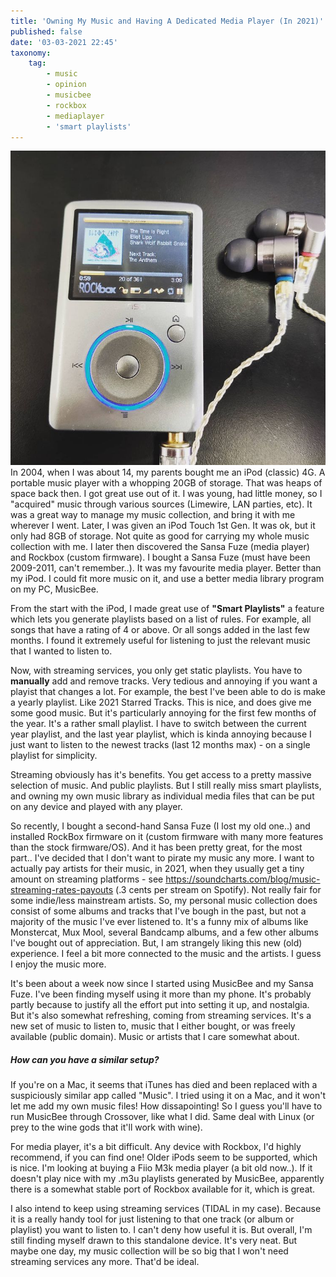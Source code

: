 ```yaml
---
title: 'Owning My Music and Having A Dedicated Media Player (In 2021)'
published: false
date: '03-03-2021 22:45'
taxonomy:
    tag:
        - music
        - opinion
        - musicbee
        - rockbox
        - mediaplayer
        - 'smart playlists'
---
```


![](sansafuze-rockbox.png)
In 2004, when I was about 14, my parents bought me an iPod (classic) 4G. A portable music player with a whopping 20GB of storage. That was heaps of space back then.
I got great use out of it. I was young, had little money, so I "acquired" music through various sources (Limewire, LAN parties, etc). It was a great way to manage my music collection, and bring it with me wherever I went.
Later, I was given an iPod Touch 1st Gen. It was ok, but it only had 8GB of storage. Not quite as good for carrying my whole music collection with me.
I later then discovered the Sansa Fuze (media player) and Rockbox (custom firmware). I bought a Sansa Fuze (must have been 2009-2011, can't remember..). It was my favourite media player. Better than my iPod. I could fit more music on it, and use a better media library program on my PC, MusicBee. 

From the start with the iPod, I made great use of **"Smart Playlists"** a feature which lets you generate playlists based on a list of rules. For example, all songs that have a rating of 4 or above. Or all songs added in the last few months. I found it extremely useful for listening to just the relevant music that I wanted to listen to.

Now, with streaming services, you only get static playlists. You have to **manually** add and remove tracks. Very tedious and annoying if you want a playist that changes a lot. For example, the best I've been able to do is make a yearly playlist. Like 2021 Starred Tracks. This is nice, and does give me some good music. But it's particularly annoying for the first few months of the year. It's a rather small playlist. I have to switch between the current year playlist, and the last year playlist, which is kinda annoying because I just want to listen to the newest tracks (last 12 months max) - on a single playlist for simplicity.

Streaming obviously has it's benefits. You get access to a pretty massive selection of music. And public playlists. But I still really miss smart playlists, and owning my own music library as individual media files that can be put on any device and played with any player.

So recently, I bought a second-hand Sansa Fuze (I lost my old one..) and installed RockBox firmware on it (custom firmware with many more features than the stock firmware/OS). And it has been pretty great, for the most part..
I've decided that I don't want to pirate my music any more. I want to actually pay artists for their music, in 2021, when they usually get a tiny amount on streaming platforms - see https://soundcharts.com/blog/music-streaming-rates-payouts (.3 cents per stream on Spotify). Not really fair for some indie/less mainstream artists.
So, my personal music collection does consist of some albums and tracks that I've bough in the past, but not a majority of the music I've ever listened to. It's a funny mix of albums like Monstercat, Mux Mool, several Bandcamp albums, and a few other albums I've bought out of appreciation.
But, I am strangely liking this new (old) experience. I feel a bit more connected to the music and the artists. I guess I enjoy the music more.

It's been about a week now since I started using MusicBee and my Sansa Fuze. I've been finding myself using it more than my phone. It's probably partly because to justify all the effort put into setting it up, and nostalgia. But it's also somewhat refreshing, coming from streaming services. It's a new set of music to listen to, music that I either bought, or was freely available (public domain). Music or artists that I care somewhat about.

##### How can you have a similar setup?
If you're on a Mac, it seems that iTunes has died and been replaced with a suspiciously similar app called "Music". I tried using it on a Mac, and it won't let me add my own music files! How dissapointing! So I guess you'll have to run MusicBee through Crossover, like what I did. Same deal with Linux (or prey to the wine gods that it'll work with wine).

For media player, it's a bit difficult. Any device with Rockbox, I'd highly recommend, if you can find one! Older iPods seem to be supported, which is nice.
I'm looking at buying a Fiio M3k media player (a bit old now..). If it doesn't play nice with my .m3u playlists generated by MusicBee, apparently there is a somewhat stable port of Rockbox available for it, which is great.

I also intend to keep using streaming services (TIDAL in my case). Because it is a really handy tool for just listening to that one track (or album or playlist) you want to listen to. I can't deny how useful it is. But overall, I'm still finding myself drawn to this standalone device. It's very neat. But maybe one day, my music collection will be so big that I won't need streaming services any more. That'd be ideal.


